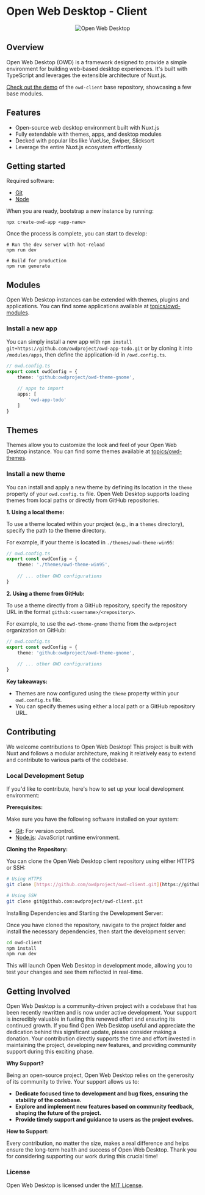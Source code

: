 # Open Web Desktop - Client

<p style="text-align: center;">
    <img src="https://i.imgur.com/TqD0gwI.png" alt="Open Web Desktop" />
</p>

## Overview
Open Web Desktop (OWD) is a framework designed to provide a simple environment for building web-based desktop experiences. It's built with TypeScript and leverages the extensible architecture of Nuxt.js.

[Check out the demo](https://owdproject.github.io/demo) of the `owd-client` base repository, showcasing a few base modules.

## Features
- Open-source web desktop environment built with Nuxt.js
- Fully extendable with themes, apps, and desktop modules
- Decked with popular libs like VueUse, Swiper, Slicksort
- Leverage the entire Nuxt.js ecosystem effortlessly

## Getting started
Required software:

- [Git](https://git-scm.com)
- [Node](https://nodejs.org)

When you are ready, bootstrap a new instance by running:
```
npx create-owd-app <app-name>
```
Once the process is complete, you can start to develop:
```
# Run the dev server with hot-reload
npm run dev

# Build for production
npm run generate
```

## Modules
Open Web Desktop instances can be extended with themes, plugins and applications.
You can find some applications available at [topics/owd-modules](https://github.com/topics/owd-modules).

### Install a new app
You can simply install a new app with `npm install git+https://github.com/owdproject/owd-app-todo.git` or by cloning it into `/modules/apps`, then define the application-id in `/owd.config.ts`.

```typescript
// owd.config.ts
export const owdConfig = {
    theme: 'github:owdproject/owd-theme-gnome',

    // apps to import
    apps: [
        'owd-app-todo'
    ]
}
```

## Themes
Themes allow you to customize the look and feel of your Open Web Desktop instance.
You can find some themes available at [topics/owd-themes](https://github.com/topics/owd-modules).

### Install a new theme
You can install and apply a new theme by defining its location in the `theme` property of your `owd.config.ts` file. Open Web Desktop supports loading themes from local paths or directly from GitHub repositories.

**1. Using a local theme:**

To use a theme located within your project (e.g., in a `themes` directory), specify the path to the theme directory.

For example, if your theme is located in `./themes/owd-theme-win95`:

```typescript
// owd.config.ts
export const owdConfig = {
    theme: './themes/owd-theme-win95',
    
    // ... other OWD configurations
}
```

**2. Using a theme from GitHub:**

To use a theme directly from a GitHub repository, specify the repository URL in the format `github:<username>/<repository>`.

For example, to use the `owd-theme-gnome` theme from the `owdproject` organization on GitHub:

```typescript
// owd.config.ts
export const owdConfig = {
    theme: 'github:owdproject/owd-theme-gnome',
    
    // ... other OWD configurations
}
```

**Key takeaways:**

* Themes are now configured using the `theme` property within your `owd.config.ts` file.
* You can specify themes using either a local path or a GitHub repository URL.

## Contributing

We welcome contributions to Open Web Desktop! This project is built with Nuxt and follows a modular architecture, making it relatively easy to extend and contribute to various parts of the codebase.

### Local Development Setup

If you'd like to contribute, here's how to set up your local development environment:

**Prerequisites:**

Make sure you have the following software installed on your system:

- [Git](https://git-scm.com): For version control.
- [Node.js](https://nodejs.org): JavaScript runtime environment.

**Cloning the Repository:**

You can clone the Open Web Desktop client repository using either HTTPS or SSH:

```bash
# Using HTTPS
git clone [https://github.com/owdproject/owd-client.git](https://github.com/owdproject/owd-client.git)

# Using SSH
git clone git@github.com:owdproject/owd-client.git
```

Installing Dependencies and Starting the Development Server:

Once you have cloned the repository, navigate to the project folder and install the necessary dependencies, then start the development server:

```bash
cd owd-client
npm install
npm run dev
```

This will launch Open Web Desktop in development mode, allowing you to test your changes and see them reflected in real-time.

## Getting Involved

Open Web Desktop is a community-driven project with a codebase that has been recently rewritten and is now under active development. Your support is incredibly valuable in fueling this renewed effort and ensuring its continued growth. If you find Open Web Desktop useful and appreciate the dedication behind this significant update, please consider making a donation. Your contribution directly supports the time and effort invested in maintaining the project, developing new features, and providing community support during this exciting phase.

**Why Support?**

Being an open-source project, Open Web Desktop relies on the generosity of its community to thrive. Your support allows us to:

* **Dedicate focused time to development and bug fixes, ensuring the stability of the codebase.**
* **Explore and implement new features based on community feedback, shaping the future of the project.**
* **Provide timely support and guidance to users as the project evolves.**

**How to Support:**

Every contribution, no matter the size, makes a real difference and helps ensure the long-term health and success of Open Web Desktop. Thank you for considering supporting our work during this crucial time!

### License

Open Web Desktop is licensed under the [MIT License](LICENSE).